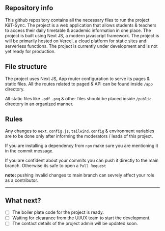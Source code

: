 ## Repository info

This github repository contains all the necessary files to run the project KiiT-Sync. The project is a web application that allows students & teachers to access their daily timetable & academic information in one place. The project is built using Next JS, a modern javascript framework. The project is will be primarily hosted on Vercel, a cloud platform for static sites and serverless functions. The project is currently under development and is not yet ready for production.

## File structure

The project uses Next JS, App router configuration to serve its pages & static files. All the routes related to paged & API can be found inside `/app` directory.

All static files like `.pdf` `.png` & other files should be placed inside `/public` directory in an organized manner.

## Rules

Any changes to `next.config.js`, `tailwind.config` & environment variables are to be done only after informing the moderators / leads of this project.

If you are installing a dependency from `npm` make sure you are mentioning it in the commit message.

If you are confident about your commits you can push it directly to the main branch. Otherwise its safe to open a `Pull Request`

**note:** pushing invalid changes to main branch can sevrely affect your role as a contributor.

---

## What next?

- [ ] The boiler plate code for the project is ready.
- [ ] Waiting for clearance from the UI/UX team to start the development.
- [ ] The contact details of the project admin will be updated soon.
